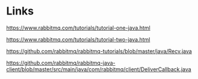 # Links

https://www.rabbitmq.com/tutorials/tutorial-one-java.html

https://www.rabbitmq.com/tutorials/tutorial-two-java.html

https://github.com/rabbitmq/rabbitmq-tutorials/blob/master/java/Recv.java

https://github.com/rabbitmq/rabbitmq-java-client/blob/master/src/main/java/com/rabbitmq/client/DeliverCallback.java
